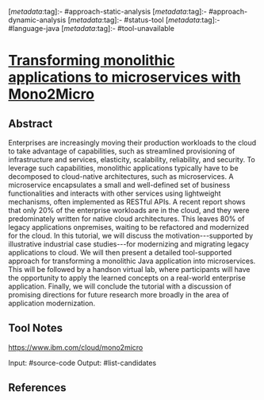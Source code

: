 <!-- deno-fmt-ignore-start -->

[_metadata_:tag]:- #approach-static-analysis
[_metadata_:tag]:- #approach-dynamic-analysis
[_metadata_:tag]:- #status-tool
[_metadata_:tag]:- #language-java
[_metadata_:tag]:- #tool-unavailable

<!-- deno-fmt-ignore-end -->

# [Transforming monolithic applications to microservices with Mono2Micro](https://doi.org/10.1109/ASE51524.2021.9678851)

## Abstract

Enterprises are increasingly moving their production workloads to the cloud to
take advantage of capabilities, such as streamlined provisioning of
infrastructure and services, elasticity, scalability, reliability, and security.
To leverage such capabilities, monolithic applications typically have to be
decomposed to cloud-native architectures, such as microservices. A microservice
encapsulates a small and well-defined set of business functionalities and
interacts with other services using lightweight mechanisms, often implemented as
RESTful APIs. A recent report shows that only 20% of the enterprise workloads
are in the cloud, and they were predominately written for native cloud
architectures. This leaves 80% of legacy applications onpremises, waiting to be
refactored and modernized for the cloud. In this tutorial, we will discuss the
motivation---supported by illustrative industrial case studies---for modernizing
and migrating legacy applications to cloud. We will then present a detailed
tool-supported approach for transforming a monolithic Java application into
microservices. This will be followed by a handson virtual lab, where
participants will have the opportunity to apply the learned concepts on a
real-world enterprise application. Finally, we will conclude the tutorial with a
discussion of promising directions for future research more broadly in the area
of application modernization.

## Tool Notes

https://www.ibm.com/cloud/mono2micro

Input: #source-code 
Output: #list-candidates 

## References
